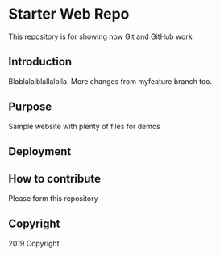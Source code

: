 # Starter Web Repo

This repository is for showing how Git and GitHub work

## Introduction

Blablalalblallalblla. More changes from myfeature branch too.

## Purpose

Sample website with plenty of files for demos

## Deployment

## How to contribute
Please form this repository

## Copyright

2019 Copyright
